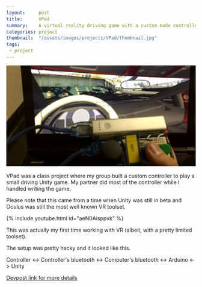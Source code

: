 ```yaml
---
layout:     post
title:      VPad
summary:    A virtual reality driving game with a custom made controller
categories: project
thumbnail:  "/assets/images/projects/VPad/thumbnail.jpg"
tags:
 - project
---
```


![Thumbnail](/assets/images/projects/VPad/thumbnail.jpg)

VPad was a class project where my group built a custom controller to play a small driving Unity game. My partner did most of the controller while I handled writing the game.

Please note that this came from a time when Unity was still in beta and Oculus was still the most well known VR toolset. 

{% include youtube.html id="aeN0Aisppvk" %}

This was actually my first time working with VR (albeit, with a pretty limited toolset).

The setup was pretty hacky and it looked like this.

Controller <-> Controller's bluetooth <-> Computer's bluetooth <-> Arduino <-> Unity

[Devpost link for more details](https://devpost.com/software/vpad)
